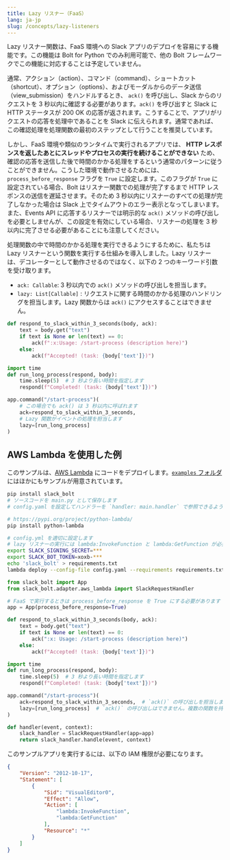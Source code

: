 ```yaml
---
title: Lazy リスナー（FaaS）
lang: ja-jp
slug: /concepts/lazy-listeners
---
```


Lazy リスナー関数は、FaaS 環境への Slack アプリのデプロイを容易にする機能です。この機能は Bolt for Python でのみ利用可能で、他の Bolt フレームワークでこの機能に対応することは予定していません。

通常、アクション（action）、コマンド（command）、ショートカット（shortcut）、オプション（options）、およびモーダルからのデータ送信（view_submission）をハンドルするとき、 `ack()` を呼び出し、Slack からのリクエストを 3 秒以内に確認する必要があります。`ack()` を呼び出すと Slack に HTTP ステータスが 200 OK の応答が返されます。こうすることで、アプリがリクエストの応答を処理中であることを Slack に伝えられます。通常であれば、この確認処理を処理関数の最初のステップとして行うことを推奨しています。

しかし、FaaS 環境や類似のランタイムで実行されるアプリでは、 **HTTP レスポンスを返したあとにスレッドやプロセスの実行を続けることができない** ため、確認の応答を送信した後で時間のかかる処理をするという通常のパターンに従うことができません。こうした環境で動作させるためには、 `process_before_response` フラグを `True` に設定します。このフラグが `True` に設定されている場合、Bolt はリスナー関数での処理が完了するまで HTTP レスポンスの送信を遅延させます。そのため 3 秒以内にリスナーのすべての処理が完了しなかった場合は Slack 上でタイムアウトのエラー表示となってしまいます。また、Events API に応答するリスナーでは明示的な `ack()` メソッドの呼び出しを必要としませんが、この設定を有効にしている場合、リスナーの処理を 3 秒以内に完了させる必要があることにも注意してください。

処理関数の中で時間のかかる処理を実行できるようにするために、私たちは Lazy リスナーという関数を実行する仕組みを導入しました。Lazy リスナーは、デコレーターとして動作させるのではなく、以下の 2 つのキーワード引数を受け取ります。
* `ack: Callable`: 3 秒以内での `ack()` メソッドの呼び出しを担当します。 
* `lazy: List[Callable]` : リクエストに関する時間のかかる処理のハンドリングを担当します。Lazy 関数からは `ack()` にアクセスすることはできません。

```python
def respond_to_slack_within_3_seconds(body, ack):
    text = body.get("text")
    if text is None or len(text) == 0:
        ack(f":x:Usage: /start-process (description here)")
    else:
        ack(f"Accepted! (task: {body['text']})")

import time
def run_long_process(respond, body):
    time.sleep(5)  # 3 秒より長い時間を指定します
    respond(f"Completed! (task: {body['text']})")

app.command("/start-process")(
    # この場合でも ack() は 3 秒以内に呼ばれます
    ack=respond_to_slack_within_3_seconds,
    # Lazy 関数がイベントの処理を担当します
    lazy=[run_long_process]
)
```

## AWS Lambda を使用した例

このサンプルは、[AWS Lambda](https://aws.amazon.com/lambda/) にコードをデプロイします。[`examples` フォルダ](https://github.com/slackapi/bolt-python/tree/main/examples/aws_lambda)にはほかにもサンプルが用意されています。

```bash
pip install slack_bolt
# ソースコードを main.py として保存します
# config.yaml を設定してハンドラーを `handler: main.handler` で参照できるようにします

# https://pypi.org/project/python-lambda/
pip install python-lambda

# config.yml を適切に設定します
# lazy リスナーの実行には lambda:InvokeFunction と lambda:GetFunction が必要です
export SLACK_SIGNING_SECRET=***
export SLACK_BOT_TOKEN=xoxb-***
echo 'slack_bolt' > requirements.txt
lambda deploy --config-file config.yaml --requirements requirements.txt
```

```python
from slack_bolt import App
from slack_bolt.adapter.aws_lambda import SlackRequestHandler

# FaaS で実行するときは process_before_response を True にする必要があります
app = App(process_before_response=True)

def respond_to_slack_within_3_seconds(body, ack):
    text = body.get("text")
    if text is None or len(text) == 0:
        ack(":x: Usage: /start-process (description here)")
    else:
        ack(f"Accepted! (task: {body['text']})")

import time
def run_long_process(respond, body):
    time.sleep(5)  # 3 秒より長い時間を指定します
    respond(f"Completed! (task: {body['text']})")

app.command("/start-process")(
    ack=respond_to_slack_within_3_seconds,  # `ack()` の呼び出しを担当します
    lazy=[run_long_process]  # `ack()` の呼び出しはできません。複数の関数を持たせることができます。
)

def handler(event, context):
    slack_handler = SlackRequestHandler(app=app)
    return slack_handler.handle(event, context)
```

このサンプルアプリを実行するには、以下の IAM 権限が必要になります。

```json
{
    "Version": "2012-10-17",
    "Statement": [
        {
            "Sid": "VisualEditor0",
            "Effect": "Allow",
            "Action": [
                "lambda:InvokeFunction",
                "lambda:GetFunction"
            ],
            "Resource": "*"
        }
    ]
}
```